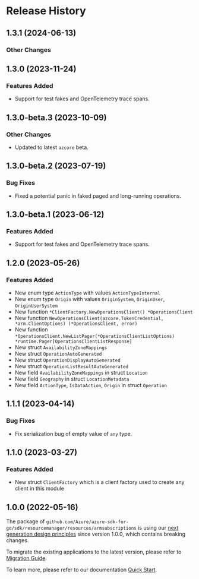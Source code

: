 # Release History

## 1.3.1 (2024-06-13)
### Other Changes


## 1.3.0 (2023-11-24)
### Features Added

- Support for test fakes and OpenTelemetry trace spans.


## 1.3.0-beta.3 (2023-10-09)

### Other Changes

- Updated to latest `azcore` beta.

## 1.3.0-beta.2 (2023-07-19)

### Bug Fixes

- Fixed a potential panic in faked paged and long-running operations.

## 1.3.0-beta.1 (2023-06-12)

### Features Added

- Support for test fakes and OpenTelemetry trace spans.

## 1.2.0 (2023-05-26)
### Features Added

- New enum type `ActionType` with values `ActionTypeInternal`
- New enum type `Origin` with values `OriginSystem`, `OriginUser`, `OriginUserSystem`
- New function `*ClientFactory.NewOperationsClient() *OperationsClient`
- New function `NewOperationsClient(azcore.TokenCredential, *arm.ClientOptions) (*OperationsClient, error)`
- New function `*OperationsClient.NewListPager(*OperationsClientListOptions) *runtime.Pager[OperationsClientListResponse]`
- New struct `AvailabilityZoneMappings`
- New struct `OperationAutoGenerated`
- New struct `OperationDisplayAutoGenerated`
- New struct `OperationListResultAutoGenerated`
- New field `AvailabilityZoneMappings` in struct `Location`
- New field `Geography` in struct `LocationMetadata`
- New field `ActionType`, `IsDataAction`, `Origin` in struct `Operation`


## 1.1.1 (2023-04-14)
### Bug Fixes

- Fix serialization bug of empty value of `any` type.


## 1.1.0 (2023-03-27)
### Features Added

- New struct `ClientFactory` which is a client factory used to create any client in this module


## 1.0.0 (2022-05-16)

The package of `github.com/Azure/azure-sdk-for-go/sdk/resourcemanager/resources/armsubscriptions` is using our [next generation design principles](https://azure.github.io/azure-sdk/general_introduction.html) since version 1.0.0, which contains breaking changes.

To migrate the existing applications to the latest version, please refer to [Migration Guide](https://aka.ms/azsdk/go/mgmt/migration).

To learn more, please refer to our documentation [Quick Start](https://aka.ms/azsdk/go/mgmt).
